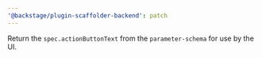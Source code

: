 ```yaml
---
'@backstage/plugin-scaffolder-backend': patch
---
```


Return the `spec.actionButtonText` from the `parameter-schema` for use by the UI.
